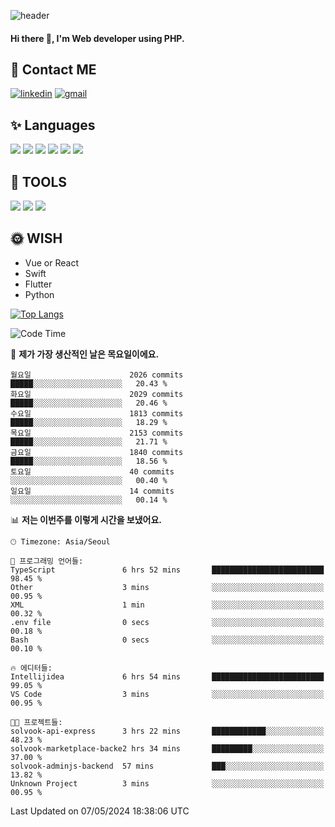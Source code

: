 ![header](https://capsule-render.vercel.app/api?type=waving&color=auto&height=300&section=header&text=Elin&fontSize=90&animation=twinkling)

#### Hi there 👋, I'm <b>Web developer</b> using PHP. ####

<!--
- 🔭 I’m currently working on Uniwill
- 🌱 I’m currently learning Vue or React or Python.
-->

<!---#### I am PHP developer --->

## 💌 Contact ME ###
[<img src='https://img.shields.io/badge/-EunjiKo-%230A66C2?style=flat-square&logo=LinkedIn&logoColor=white' alt='linkedin'>](https://www.linkedin.com/in/https://www.linkedin.com/in/eunji-ko-00a907164//)  [<img src='https://img.shields.io/badge/-einee214%40gmail.com-%23EA4335?style=flat-square&logo=Gmail&logoColor=white' alt='gmail'>](einee214@gmail.com)  


## ✨ Languages
<img src='https://img.shields.io/badge/-PHP-%23777BB4?style=for-the-badge&logo=PHP&logoColor=white'> <img src='https://img.shields.io/badge/-Laravel-%23FF2D20?style=for-the-badge&logo=Laravel&logoColor=white'> <img src='https://img.shields.io/badge/Jquery-%230769AD?style=for-the-badge&logo=Jquery&logoColor=white'> <img src='https://img.shields.io/badge/CSS3-%231572B6?style=for-the-badge&logo=CSS3&logoColor=white'> <img src='https://img.shields.io/badge/Bootstrap-%237952B3?style=for-the-badge&logo=Bootstrap&logoColor=white' > <img src='https://img.shields.io/badge/MySQL-%234479A1?style=for-the-badge&logo=MySQL&logoColor=white' >

## 🌷 TOOLS
<img src='https://img.shields.io/badge/PHPSTORM-%23000000?style=for-the-badge&logo=PhpStorm&logoColor=white' > <img src='https://img.shields.io/badge/GitLab-%23FCA121?style=for-the-badge&logo=GitLab&logoColor=white' > <img src='https://img.shields.io/badge/GitHub-%23181717?style=for-the-badge&logo=GitHub&logoColor=white'>


## 🌞 WISH
- Vue or React
- Swift
- Flutter
- Python


[![Top Langs](https://github-readme-stats.vercel.app/api/top-langs/?username=ein214&layout=compact)](https://github.com/anuraghazra/github-readme-stats)

<!--START_SECTION:waka-->
![Code Time](http://img.shields.io/badge/Code%20Time-3%2C465%20hrs%2054%20mins-blue)

📅 **제가 가장 생산적인 날은 목요일이에요.** 

```text
월요일                      2026 commits        █████░░░░░░░░░░░░░░░░░░░░   20.43 % 
화요일                      2029 commits        █████░░░░░░░░░░░░░░░░░░░░   20.46 % 
수요일                      1813 commits        █████░░░░░░░░░░░░░░░░░░░░   18.29 % 
목요일                      2153 commits        █████░░░░░░░░░░░░░░░░░░░░   21.71 % 
금요일                      1840 commits        █████░░░░░░░░░░░░░░░░░░░░   18.56 % 
토요일                      40 commits          ░░░░░░░░░░░░░░░░░░░░░░░░░   00.40 % 
일요일                      14 commits          ░░░░░░░░░░░░░░░░░░░░░░░░░   00.14 % 
```


📊 **저는 이번주를 이렇게 시간을 보냈어요.** 

```text
🕑︎ Timezone: Asia/Seoul

💬 프로그래밍 언어들: 
TypeScript               6 hrs 52 mins       █████████████████████████   98.45 % 
Other                    3 mins              ░░░░░░░░░░░░░░░░░░░░░░░░░   00.95 % 
XML                      1 min               ░░░░░░░░░░░░░░░░░░░░░░░░░   00.32 % 
.env file                0 secs              ░░░░░░░░░░░░░░░░░░░░░░░░░   00.18 % 
Bash                     0 secs              ░░░░░░░░░░░░░░░░░░░░░░░░░   00.10 % 

🔥 에디터들: 
Intellijidea             6 hrs 54 mins       █████████████████████████   99.05 % 
VS Code                  3 mins              ░░░░░░░░░░░░░░░░░░░░░░░░░   00.95 % 

🐱‍💻 프로젝트들: 
solvook-api-express      3 hrs 22 mins       ████████████░░░░░░░░░░░░░   48.23 % 
solvook-marketplace-backe2 hrs 34 mins       █████████░░░░░░░░░░░░░░░░   37.00 % 
solvook-adminjs-backend  57 mins             ███░░░░░░░░░░░░░░░░░░░░░░   13.82 % 
Unknown Project          3 mins              ░░░░░░░░░░░░░░░░░░░░░░░░░   00.95 % 
```


 Last Updated on 07/05/2024 18:38:06 UTC
<!--END_SECTION:waka-->

<!---![GitHub stats](https://github-readme-stats.vercel.app/api?username=ein214&show_icons=true&theme=dracula)  --->



